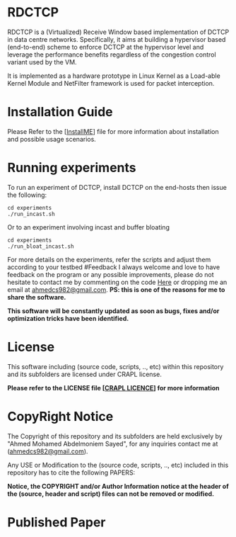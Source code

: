 # RDCTCP
RDCTCP is a (Virtualized) Receive Window based implementation of DCTCP in data centre networks. 
Specifically, it aims at building a hypervisor based (end-to-end) scheme to enforce DCTCP at the hypervisor level and leverage the performance benefits regardless of the congestion control variant used by the VM. 

It is implemented as a hardware prototype in Linux Kernel as a Load-able Kernel Module and NetFilter framework is used for packet interception.

# Installation Guide
Please Refer to the \[[InstallME](InstallME.md)\] file for more information about installation and possible usage scenarios.

# Running experiments

To run an experiment of DCTCP, install DCTCP on the end-hosts then issue the following:

```
cd experiments
./run_incast.sh 
```
Or to an experiment involving incast and buffer bloating
```
cd experiments
./run_bloat_incast.sh 
```
For more details on the experiments, refer the scripts and adjust them according to your testbed
#Feedback
I always welcome and love to have feedback on the program or any possible improvements, please do not hesitate to contact me by commenting on the code [Here](https://ahmedcs.github.io/RDCTCP-post/) or dropping me an email at [ahmedcs982@gmail.com](mailto:ahmedcs982@gmail.com). **PS: this is one of the reasons for me to share the software.**  

**This software will be constantly updated as soon as bugs, fixes and/or optimization tricks have been identified.**


# License
This software including (source code, scripts, .., etc) within this repository and its subfolders are licensed under CRAPL license.

**Please refer to the LICENSE file \[[CRAPL LICENCE](LICENSE)\] for more information**


# CopyRight Notice
The Copyright of this repository and its subfolders are held exclusively by "Ahmed Mohamed Abdelmoniem Sayed", for any inquiries contact me at ([ahmedcs982@gmail.com](mailto:ahmedcs982@gmail.com)).

Any USE or Modification to the (source code, scripts, .., etc) included in this repository has to cite the following PAPERS:  

<!--1- Ahmed M. Abdelmoniem and Brahim Bensaou, “Curbing Timeouts for TCP- Incast in Data Centers via A Cross-Layer Faster Recovery Mechanism, in Proceedings of IEEE INFOCOM 2018, Honolulu, HI, USA, Apr-2018.--> 
 
<!--2- Ahmed M Abdelmoniem, Brahim Bensaou, "End-host Timely TCP Loss Recovery via ACK Retransmission in Data Centres", Technical Report, HKUST-CS17-02, Hong Kong, 2017.--> 

**Notice, the COPYRIGHT and/or Author Information notice at the header of the (source, header and script) files can not be removed or modified.**


# Published Paper
<!--To understand the framework and proposed solution, please read the paper \[[T-RACKs INFOCOM paper PDF](download/TRACKs-Paper.pdf)\] and technical report \[[T-RACKs Tech-Repo PDF](download/TRACKs-Report.pdf)\]-->

